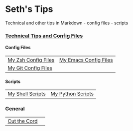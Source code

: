 # Seth's Tips
Technical and other tips in Markdown
    - config files
    - scripts

### [Technical Tips and Config Files](https://github.com/sethfuller/tips/blob/main/tech_tips/README.md)
#### Config Files
|                                                                                |                                                                                    |
|--------------------------------------------------------------------------------|------------------------------------------------------------------------------------|
| [My Zsh Config Files](https://github.com/sethfuller/tips/tree/main/config/Zsh) |[My Emacs Config Files](https://github.com/sethfuller/tips/tree/main/config/Emacs) |
| [My Git Config Files](https://github.com/sethfuller/tips/tree/main/config/Git) |                                                                                    |
#### Scripts
|                                                                                |                                                                                  |
|--------------------------------------------------------------------------------|----------------------------------------------------------------------------------|
| [My Shell Scripts](https://github.com/sethfuller/tips/tree/main/scripts/shell) | [My Python Scripts](https://github.com/sethfuller/tips/tree/main/scripts/python) |


### General
|                                                                                      |   |
|--------------------------------------------------------------------------------------|---|
| [Cut the Cord](https://github.com/sethfuller/tips/blob/main/General/cut_the_cord.md) |   |
